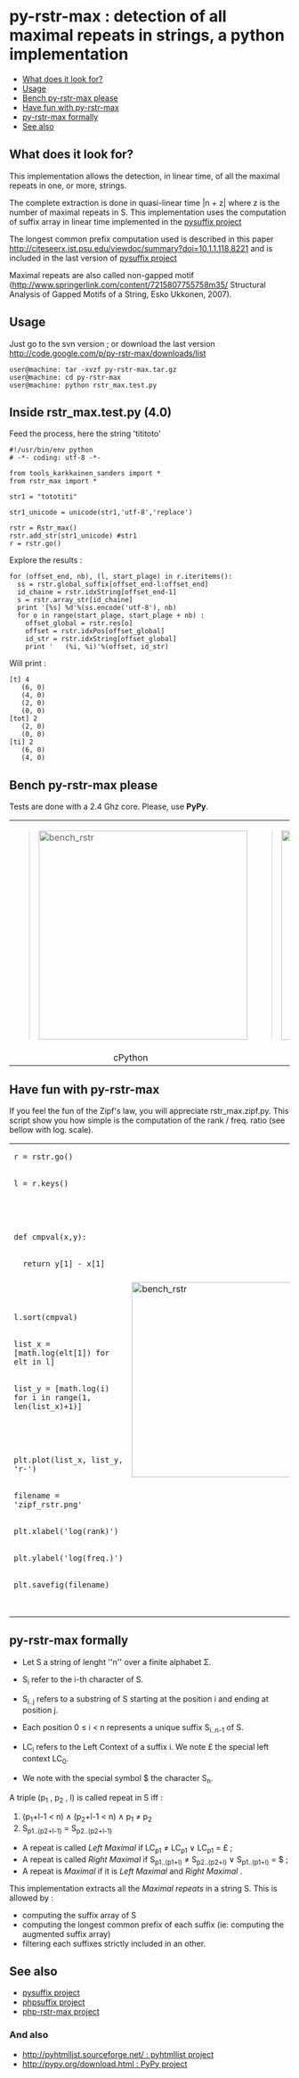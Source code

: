 # py-rstr-max : detection of all maximal repeats in strings, a python implementation #
  * [What does it look for?](http://code.google.com/p/py-rstr-max/#What_does_look_for?)
  * [Usage](http://code.google.com/p/py-rstr-max/#Usage)
  * [Bench py-rstr-max please](http://code.google.com/p/py-rstr-max/#Bench_py-rstr-max_please)
  * [Have fun with py-rstr-max](http://code.google.com/p/py-rstr-max/#Have_fun_with_py-rstr-max)
  * [py-rstr-max formally](http://code.google.com/p/py-rstr-max/#py-rstr-max_formally)
  * [See also](http://code.google.com/p/py-rstr-max/#See_also)

## What does it look for? ##

This implementation allows the detection, in linear time, of all the maximal repeats in one, or more, strings.

The complete extraction is done in quasi-linear time |n + z| where z is the number of maximal repeats in S. This implementation uses the computation of suffix array in linear time implemented in the [pysuffix project](http://code.google.com/p/pysuffix/)

The longest common prefix computation used is described in this paper http://citeseerx.ist.psu.edu/viewdoc/summary?doi=10.1.1.118.8221 and is included in the last version of [pysuffix project](http://code.google.com/p/pysuffix/)

Maximal repeats are also called non-gapped motif (http://www.springerlink.com/content/7215807755758m35/ Structural Analysis of Gapped Motifs of a String, Esko Ukkonen, 2007).

## Usage ##

Just go to the svn version ; or download the last version http://code.google.com/p/py-rstr-max/downloads/list

```
user@machine: tar -xvzf py-rstr-max.tar.gz
user@machine: cd py-rstr-max
user@machine: python rstr_max.test.py
```
## Inside rstr\_max.test.py (4.0) ##

Feed the process, here the string 'tititoto'

```
#!/usr/bin/env python
# -*- coding: utf-8 -*-

from tools_karkkainen_sanders import *
from rstr_max import *

str1 = "tototiti"

str1_unicode = unicode(str1,'utf-8','replace')

rstr = Rstr_max()
rstr.add_str(str1_unicode) #str1
r = rstr.go()
```

Explore the results :
```
for (offset_end, nb), (l, start_plage) in r.iteritems():
  ss = rstr.global_suffix[offset_end-l:offset_end]
  id_chaine = rstr.idxString[offset_end-1]
  s = rstr.array_str[id_chaine]
  print '[%s] %d'%(ss.encode('utf-8'), nb)
  for o in range(start_plage, start_plage + nb) :
    offset_global = rstr.res[o]
    offset = rstr.idxPos[offset_global]
    id_str = rstr.idxString[offset_global]
    print '   (%i, %i)'%(offset, id_str)
```

Will print :
```
[t] 4
   (6, 0)
   (4, 0)
   (2, 0)
   (0, 0)
[tot] 2
   (2, 0)
   (0, 0)
[ti] 2
   (6, 0)
   (4, 0)
```

## Bench py-rstr-max please ##

Tests are done with a 2.4 Ghz core. Please, use **PyPy**.

<table>
<blockquote><tr><td>
<blockquote><img src='http://users.info.unicaen.fr/~rbrixtel/img_svn/bench_py_rstr.png' alt='bench_rstr' width='375' />
</blockquote></td><td>
<blockquote><img src='http://users.info.unicaen.fr/~rbrixtel/img_svn/bench_pypy_rstr.png' alt='bench_rstr_pypy' width='375' />
</blockquote></td></tr>
<tr><td align='center'>cPython</td><td align='center'>PyPy 1.6</td></tr>
</table></blockquote>

## Have fun with py-rstr-max ##

If you feel the fun of the Zipf's law, you will appreciate rstr\_max.zipf.py. This script show you how simple is the computation of the rank / freq. ratio (see bellow with log. scale).

<table><tr><td>
<pre><code>r = rstr.go()<br>
l = r.keys()<br>
<br>
def cmpval(x,y):<br>
  return y[1] - x[1]<br>
<br>
l.sort(cmpval)<br>
list_x = [math.log(elt[1]) for elt in l]<br>
list_y = [math.log(i) for i in range(1, len(list_x)+1)]<br>
<br>
plt.plot(list_x, list_y, 'r-')<br>
filename = 'zipf_rstr.png'<br>
plt.xlabel('log(rank)')<br>
plt.ylabel('log(freq.)')<br>
plt.savefig(filename)<br>
</code></pre>
</td>
<td>
<img src='http://users.info.unicaen.fr/~rbrixtel/img_svn/zipf_rstr.png' alt='bench_rstr' width='350' />
</td></tr></table>

## py-rstr-max formally ##

  * Let S a string of lenght ''n'' over a finite alphabet Σ.
  * S<sub>i</sub> refer to the i-th character of S.
  * S<sub>i..j</sub> refers to a substring of S starting at the position i and ending at position j.

  * Each position 0 ≤ i < n represents a unique suffix S<sub>i..n-1</sub> of S.
  * LC<sub>i</sub> refers to the Left Context of a suffix i. We note £ the special left context LC<sub>0</sub>.
  * We note with the special symbol $ the character S<sub>n</sub>.

A triple  (p<sub>1</sub> , p<sub>2</sub> , l) is called repeat in S iff :
  1. (p<sub>1</sub>+l-1 < n) ∧ (p<sub>2</sub>+l-1 < n) ∧ p<sub>1</sub> ≠ p<sub>2</sub>
  1. S<sub>p1..(p2+l-1)</sub> = S<sub>p2..(p2+l-1)</sub>

  * A repeat is called _Left Maximal_ if LC<sub>p1</sub> ≠ LC<sub>p1</sub> ∨ LC<sub>p1</sub> = £ ;
  * A repeat is called _Right Maximal_ if S<sub>p1..(p1+l)</sub> ≠ S<sub>p2..(p2+l)</sub> ∨ S<sub>p1..(p1+l)</sub> = $ ;
  * A repeat is _Maximal_ if it is _Left Maximal_ and _Right Maximal_ .

This implementation extracts all the _Maximal repeats_ in a string S. This is allowed by :
  * computing the suffix array of S
  * computing the longest common prefix of each suffix (ie: computing the augmented suffix array)
  * filtering each suffixes strictly included in an other.

## See also ##

  * [pysuffix project](http://code.google.com/p/pysuffix/)
  * [phpsuffix project](http://code.google.com/p/phpsuffix/)
  * [php-rstr-max project](http://code.google.com/p/php-rstr-max/)

### And also ###

  * [http://pyhtmllist.sourceforge.net/ : pyhtmllist project](http://pyhtmllist.sourceforge.net/)
  * [http://pypy.org/download.html : PyPy project](http://pypy.org/download.html)